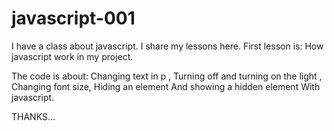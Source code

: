 # javascript-001

I have a class about javascript. I share my lessons here.
First lesson is:
How javascript work in my project.

The code is about:
Changing text in p ,
Turning off and turning on the light ,
Changing font size,
Hiding an element
And showing a hidden element 
With javascript.

THANKS...
